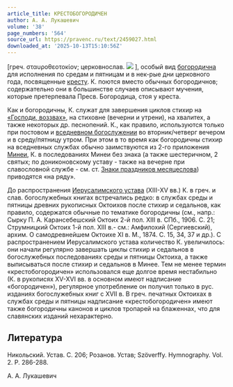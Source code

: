 ```yaml
---
article_title: КРЕСТОБОГОРОДИЧЕН
author: А. А. Лукашевич
volume: '38'
page_numbers: '564'
source_url: https://pravenc.ru/text/2459027.html
downloaded_at: '2025-10-13T15:10:56Z'
---
```


[греч. σταυροθεοτοκίον; церковнослав. ![](https://pravenc.ru/char/26526/xeaxf09xf2xeexe1xe37xeexf0xee1xe4xe8xf7xe5xedxfa/image.png) ], особый вид [богородична](https://pravenc.ru/text/БОГОРОДИЧЕН.html) для исполнения по средам и пятницам и в нек-рые дни церковного года, посвященные [кресту](https://pravenc.ru/text/кресту.html). К. поются вместо обычных богородичнов; содержательно они в большинстве случаев описывают мучения, которые претерпевала Пресв. Богородица, стоя у креста.

Как и богородичны, К. служат для завершения циклов стихир на [«Господи, воззвах»](<https://pravenc.ru/text/ Господи  воззвах .html>), на стиховне (вечерни и утрени), на хвалитех, а также некоторых др. песнопений. К., как правило, используются только при постовом и [вседневном богослужении](<https://pravenc.ru/text/вседневном богослужении.html>) во вторник/четверг вечером и в среду/пятницу утром. При этом в то время как богородичны стихир на вседневных службах обычно заимствуются из 2-го приложения [Минеи](https://pravenc.ru/text/Минеи.html), К. в последованиях Минеи без знака (а также шестеричном, 2 святых; по дониконовскому уставу - также на вечерне при славословной службе - см. ст. [Знаки праздников месяцеслова](<https://pravenc.ru/text/Знаки праздников месяцеслова.html>)) приводятся «на ряду».

До распространения [Иерусалимского устава](<https://pravenc.ru/text/Иерусалимский устав.html>) (XIII-XV вв.) К. в греч. и слав. богослужебных книгах встречались редко: в службах среды и пятницы древних рукописных Октоихов после стихир и седальнов, как правило, содержатся обычные по тематике богородичны (см., напр.: Сырку П. А. Карансебешский Октоих 2-й пол. XIII в. СПб., 1906. С. 21; Струмницкий Октоих 1-й пол. XIII в.- см.: Амфилохий (Сергиевский), архим. О самодревнейшем Октоихе XI в. М., 1874. С. 15, 34, 37 и др.). С распространением Иерусалимского устава количество К. увеличилось: они начали регулярно завершать циклы стихир и седальнов в богослужебных последованиях среды и пятницы Октоиха, а также выписываться после стихир и седальнов в Минее. Тем не менее термин «крестобогородичен» использовался еще долгое время нестабильно (К. в рукописях XV-XVI вв. в основном имеют надписание «богородичен»), регулярное употребление он получил только в рус. изданиях богослужебных книг с XVII в. В греч. печатных Октоихах в службах среды и пятницы надписание «крестобогородичен» имеют также богородичны канонов и циклов тропарей на блаженнах, что для славянских изданий нехарактерно.

## Литература

Никольский. Устав. С. 206; Розанов. Устав; Szöverffy. Hymnography. Vol. 2. P. 286-288.

А. А. Лукашевич
